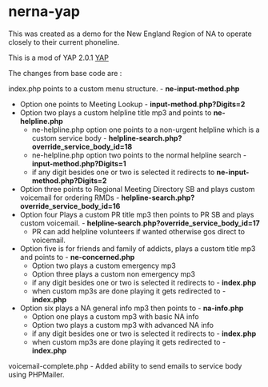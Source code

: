 # nerna-yap

This was created as a demo for the New England Region of NA to operate closely to their current phoneline.

This is a mod of YAP 2.0.1 [YAP](https://github.com/radius314/yap/)

The changes from base code are :

index.php points to a custom menu structure. - **ne-input-method.php**

* Option one points to Meeting Lookup - **input-method.php?Digits=2**
* Option two plays a custom helpline title mp3 and points to **ne-helpline.php**
    * ne-helpline.php option one points to a non-urgent helpline which is a custom service body - **helpline-search.php?override_service_body_id=18**
    * ne-helpline.php option two points to the normal helpline search - **input-method.php?Digits=1**
    * if any digit besides one or two is selected it redirects to **ne-input-method.php?Digits=2**
* Option three points to Regional Meeting Directory SB and plays custom voicemail for ordering RMDs - **helpline-search.php?override_service_body_id=16**
* Option four Plays a custom PR title mp3 then points to PR SB and plays custom voicemail. - **helpline-search.php?override_service_body_id=17**
    * PR can add helpline volunteers if wanted otherwise gos direct to voicemail.
* Option five is for friends and family of addicts, plays a custom title mp3 and points to - **ne-concerned.php**
    * Option two plays a custom emergency mp3
    * Option three plays a custom non emergency mp3
    * if any digit besides one or two is selected it redirects to - **index.php**
    * when custom mp3s are done playing it gets redirected to - **index.php**
* Option six plays a NA general info mp3 then points to - **na-info.php**
    * Option one plays a custom mp3 with basic NA info
    * Option two plays a custom mp3 with advanced NA info
    * if any digit besides one or two is selected it redirects to - **index.php**
    * when custom mp3s are done playing it gets redirected to - **index.php**

voicemail-complete.php - Added ability to send emails to service body using PHPMailer.
